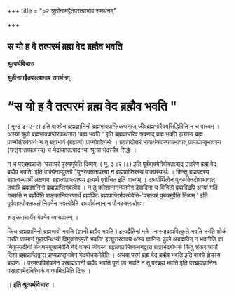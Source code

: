 +++
title = "०२ श्रुतीनामद्वैतपरत्वाभाव समर्थनम्"

+++


## स यो ह वै तत्परमं ब्रह्म वेद ब्रह्मैव भवति

**श्रुत्यर्थविचारः**

**श्रुतीनामद्वैतपरत्वाभाव समर्थनम्**

# “स यो ह वै तत्परमं ब्रह्म वेद ब्रह्मैव भवति " 

( मुण्ड ३-२-९) इति वाक्येन ब्रह्मज्ञानिनो ब्रह्मभावप्राप्तिकथनाज् जीवब्रह्मणोरैक्यसिद्धिरिति न च वाच्यम् । अस्यां श्रुतौ ब्रह्मभावप्राप्तेरकथनात् 'ब्रह्म भवति ' इति ब्रह्मप्राप्तेरेव श्रवणाद् ब्रह्म भवति इत्यस्य ब्रह्म प्राप्नोतीत्येवार्थः न तु ब्रह्मभावं (ब्रह्मत्वं) प्राप्नोतीत्यर्थः । ब्रह्मपदोत्तरं भावार्थकप्रत्ययाभावात् प्राप्यप्राप्तृभावस्य (गन्तृगन्तव्यत्वस्य) च भेदव्याप्तत्वादनया श्रुत्या भेदस्यैव सिद्धेः ।

न च परब्रह्मप्राप्तेः ‘परात्परं पुरुषमुपैति दिव्यम्. ( मु. ३।२।८) इति पूर्ववाक्येनैवोक्तत्वाद् उत्तरेण ब्रह्म वेद ब्रह्मैव भवति' इति वाक्येनाप्युक्तौ "पुनरुक्ततापत्त्या न ब्रह्मप्राप्तिरस्य वाक्यस्यार्थः । किन्तु ब्रह्मपदस्य ब्रह्मत्वरूपार्थे लक्षणया ब्रह्मत्वप्राप्त्याश्रय इत्यर्थ एवोचित इति वाच्यम् । दार्ध्यार्थित्वेन पुनरुक्तिदोषाभावात् तथाहि ब्रह्मज्ञानिनो ब्रह्मप्राप्तिभवत्येव । न तु क्लेशानामन्यतमेन देवादिना च विनितो ब्रह्मविद्रपि अन्यां गतिं गच्छति न ब्रह्मैवेति शङ्कानिवारणार्थं ब्रह्मविदः ब्रह्मप्राप्तिर्भवत्येवेति-'परात्परं पुरुषमुपैति दिव्यम् ' इति पूर्ववाक्योक्तफलं नियमेन भवत्येवेति दार्ध्यार्थत्वान् न पौनरुक्त्यदोषः।

शङ्कराचार्यैरप्येवमेव व्याख्यातम् ।

किंच ब्रह्मज्ञानिनो ब्रह्मभावो भवति (ज्ञानी ब्रह्मैव भवति ) इत्यद्वैतिनां मते ' नास्याब्रह्मवित्कुले भवति तरति शोकं तरति पाप्मानं गुहाग्रन्थिभ्यो विमुक्तोऽमृतो भवति' इत्त्युत्तरवाक्ये अस्य ज्ञानिनः कुले अब्रह्मविन् न भवतीति ज्ञा निकुलादीनां कथनमयुक्तमेवेति नेदं वाक्यं जीवस्य ब्रह्मत्वप्राप्तिकथनद्वारा ब्रह्माभेदबोधकं किंतु शंकराचार्यो दिशा ब्रह्मप्राप्तिद्वारा प्राप्यप्राप्तृभावेन भेदबोधकमेवेति । अथवा परमं ब्रह्म वेद ब्रह्मैव भवति इति वाक्ये ज्ञेयस्य ब्रह्मणः । परमत्वविशेषणेन परब्रह्मज्ञानी ब्रह्मैव भवति पूर्ण एव भवति न तु परब्रह्म भवति इति परब्रह्मज्ञानिनः परब्रह्माभेदनिषेधकं वाक्यमिदमिति दिक् ।

। **इति श्रुत्यर्थविचारः** ।

